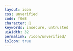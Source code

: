 ```yaml
---
layout: icon
css: unverified
code: f0e8
character: 
keywords: insecure, untrusted
uiWidth: 32
permalink: /icon/unverified/
isIcon: true
---
```

